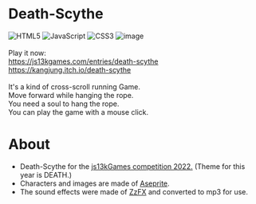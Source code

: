 # Death-Scythe
![HTML5](https://img.shields.io/badge/html5-%23E34F26.svg?style=for-the-badge&logo=html5&logoColor=white)
![JavaScript](https://img.shields.io/badge/javascript-%23323330.svg?style=for-the-badge&logo=javascript&logoColor=%23F7DF1E)
![CSS3](https://img.shields.io/badge/css3-%231572B6.svg?style=for-the-badge&logo=css3&logoColor=white)
![image](https://github.com/kangjung/Death-Scythe/blob/master/playGif.gif?raw=true)<br/><br/>
Play it now: <br/>
https://js13kgames.com/entries/death-scythe<br/>
https://kangjung.itch.io/death-scythe<br/>
<br/>
It's a kind of cross-scroll running Game.<br/>
Move forward while hanging the rope.<br/>
You need a soul to hang the rope.<br/>
You can play the game with a mouse click.




# About
* Death-Scythe for the [js13kGames competition 2022.](https://js13kgames.com/) (Theme for this year is DEATH.)
* Characters and images are made of [Aseprite](https://github.com/aseprite/aseprite).
* The sound effects were made of [ZzFX](https://github.com/KilledByAPixel/ZzFX) and converted to mp3 for use.
